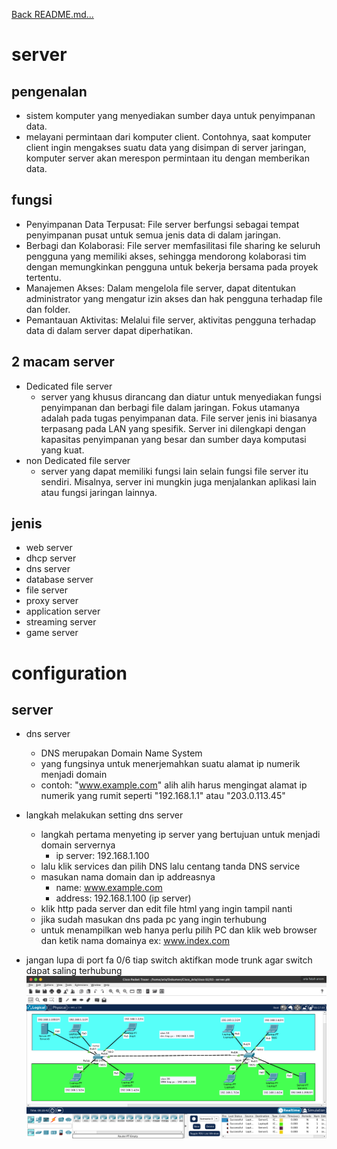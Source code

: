 <a href="../../README.md#back">Back README.md...</a>

# server
## pengenalan
- sistem komputer yang menyediakan sumber daya untuk penyimpanan data.
- melayani permintaan dari komputer client. Contohnya, saat komputer client ingin mengakses suatu data yang disimpan di server jaringan, komputer server akan merespon permintaan itu dengan memberikan data.

## fungsi
- Penyimpanan Data Terpusat: File server berfungsi sebagai tempat penyimpanan pusat untuk semua jenis data di dalam jaringan.
- Berbagi dan Kolaborasi: File server memfasilitasi file sharing ke seluruh pengguna yang memiliki akses, sehingga mendorong kolaborasi tim dengan memungkinkan pengguna untuk bekerja bersama pada proyek tertentu.
- Manajemen Akses: Dalam mengelola file server, dapat ditentukan administrator yang mengatur  izin akses dan hak pengguna terhadap file dan folder.
- Pemantauan Aktivitas: Melalui file server, aktivitas pengguna terhadap data di dalam server dapat diperhatikan.

## 2 macam server
- Dedicated file server
    - server yang khusus dirancang dan diatur untuk menyediakan fungsi penyimpanan dan berbagi file dalam jaringan. Fokus utamanya adalah pada tugas penyimpanan data. File server jenis ini biasanya terpasang pada LAN yang spesifik. Server ini dilengkapi dengan kapasitas penyimpanan yang besar dan sumber daya komputasi yang kuat.
- non Dedicated file server
    - server yang dapat memiliki fungsi lain selain fungsi file server itu sendiri. Misalnya, server ini mungkin juga menjalankan aplikasi lain atau fungsi jaringan lainnya.

## jenis
- web server
- dhcp server
- dns server
- database server
- file server
- proxy server
- application server
- streaming server
- game server

# configuration
## server
- dns server
  - DNS merupakan Domain Name System
  - yang fungsinya untuk menerjemahkan suatu alamat ip numerik menjadi domain
  - contoh: "www.example.com" alih alih harus mengingat alamat ip numerik yang rumit seperti "192.168.1.1" atau "203.0.113.45"
- langkah melakukan setting dns server
  - langkah pertama menyeting ip server yang bertujuan untuk menjadi domain servernya
    - ip server: 192.168.1.100
  - lalu klik services dan pilih DNS lalu centang tanda DNS service
  - masukan nama domain dan ip addreasnya
    - name: www.example.com
    - address: 192.168.1.100 (ip server)
  - klik http pada server dan edit file html yang ingin tampil nanti
  - jika sudah masukan dns pada pc yang ingin terhubung
  - untuk menampilkan web hanya perlu pilih PC dan klik web browser dan ketik nama domainya ex: www.index.com

- jangan lupa di port fa 0/6 tiap switch aktifkan mode trunk agar switch dapat saling terhubung
  <img src="../../notes cisco/image/2_3.png">